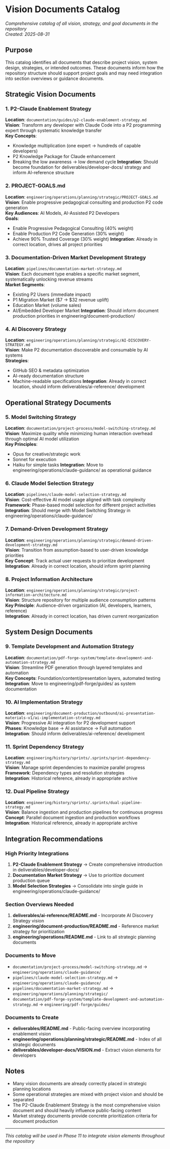 # Vision Documents Catalog

*Comprehensive catalog of all vision, strategy, and goal documents in the repository*  
*Created: 2025-08-31*

## Purpose

This catalog identifies all documents that describe project vision, system design, strategies, or intended outcomes. These documents inform how the repository structure should support project goals and may need integration into section overviews or guidance documents.

## Strategic Vision Documents

### 1. P2-Claude Enablement Strategy
**Location**: `documentation/guides/p2-claude-enablement-strategy.md`  
**Vision**: Transform any developer with Claude Code into a P2 programming expert through systematic knowledge transfer  
**Key Concepts**: 
- Knowledge multiplication (one expert → hundreds of capable developers)
- P2 Knowledge Package for Claude enhancement
- Breaking the low awareness → low demand cycle
**Integration**: Should become foundation for deliverables/developer-docs/ strategy and inform AI-reference structure

### 2. PROJECT-GOALS.md
**Location**: `engineering/operations/planning/strategic/PROJECT-GOALS.md`  
**Vision**: Enable progressive pedagogical consulting and production P2 code generation  
**Key Audiences**: AI Models, AI-Assisted P2 Developers  
**Goals**:
- Enable Progressive Pedagogical Consulting (40% weight)
- Enable Production P2 Code Generation (30% weight)
- Achieve 90% Trusted Coverage (30% weight)
**Integration**: Already in correct location, drives all project priorities

### 3. Documentation-Driven Market Development Strategy
**Location**: `pipelines/documentation-market-strategy.md`  
**Vision**: Each document type enables a specific market segment, systematically unlocking revenue streams  
**Market Segments**:
- Existing P2 Users (immediate impact)
- P1 Migration Market ($7 → $32 revenue uplift)
- Education Market (volume sales)
- AI/Embedded Developer Market
**Integration**: Should inform document production priorities in engineering/document-production/

### 4. AI Discovery Strategy
**Location**: `engineering/operations/planning/strategic/AI-DISCOVERY-STRATEGY.md`  
**Vision**: Make P2 documentation discoverable and consumable by AI systems  
**Strategies**:
- GitHub SEO & metadata optimization
- AI-ready documentation structure
- Machine-readable specifications
**Integration**: Already in correct location, should inform deliverables/ai-reference/ development

## Operational Strategy Documents

### 5. Model Switching Strategy
**Location**: `documentation/project-process/model-switching-strategy.md`  
**Vision**: Maximize quality while minimizing human interaction overhead through optimal AI model utilization  
**Key Principles**:
- Opus for creative/strategic work
- Sonnet for execution
- Haiku for simple tasks
**Integration**: Move to engineering/operations/claude-guidance/ as operational guidance

### 6. Claude Model Selection Strategy
**Location**: `pipelines/claude-model-selection-strategy.md`  
**Vision**: Cost-effective AI model usage aligned with task complexity  
**Framework**: Phase-based model selection for different project activities  
**Integration**: Should merge with Model Switching Strategy in engineering/operations/claude-guidance/

### 7. Demand-Driven Development Strategy
**Location**: `engineering/operations/planning/strategic/demand-driven-development-strategy.md`  
**Vision**: Transition from assumption-based to user-driven knowledge priorities  
**Key Concept**: Track actual user requests to prioritize development  
**Integration**: Already in correct location, should inform sprint planning

### 8. Project Information Architecture
**Location**: `engineering/operations/planning/strategic/project-information-architecture.md`  
**Vision**: Structure repository for multiple audience consumption patterns  
**Key Principle**: Audience-driven organization (AI, developers, learners, reference)  
**Integration**: Already in correct location, has driven current reorganization

## System Design Documents

### 9. Template Development and Automation Strategy
**Location**: `documentation/pdf-forge-system/template-development-and-automation-strategy.md`  
**Vision**: Streamline PDF generation through layered templates and automation  
**Key Concepts**: Foundation/content/presentation layers, automated testing  
**Integration**: Move to engineering/pdf-forge/guides/ as system documentation

### 10. AI Implementation Strategy
**Location**: `engineering/document-production/outbound/ai-presentation-materials-v1/ai-implementation-strategy.md`  
**Vision**: Progressive AI integration for P2 development support  
**Phases**: Knowledge base → AI assistance → Full automation  
**Integration**: Should inform deliverables/ai-reference/ development

### 11. Sprint Dependency Strategy
**Location**: `engineering/history/sprints/.sprints/sprint-dependency-strategy.md`  
**Vision**: Manage sprint dependencies to maximize parallel progress  
**Framework**: Dependency types and resolution strategies  
**Integration**: Historical reference, already in appropriate archive

### 12. Dual Pipeline Strategy
**Location**: `engineering/history/sprints/.sprints/dual-pipeline-strategy.md`  
**Vision**: Balance ingestion and production pipelines for continuous progress  
**Concept**: Parallel document ingestion and production workflows  
**Integration**: Historical reference, already in appropriate archive

## Integration Recommendations

### High Priority Integrations
1. **P2-Claude Enablement Strategy** → Create comprehensive introduction in deliverables/developer-docs/
2. **Documentation Market Strategy** → Use to prioritize document production queue
3. **Model Selection Strategies** → Consolidate into single guide in engineering/operations/claude-guidance/

### Section Overviews Needed
1. **deliverables/ai-reference/README.md** - Incorporate AI Discovery Strategy vision
2. **engineering/document-production/README.md** - Reference market strategy for prioritization
3. **engineering/operations/README.md** - Link to all strategic planning documents

### Documents to Move
- `documentation/project-process/model-switching-strategy.md` → `engineering/operations/claude-guidance/`
- `pipelines/claude-model-selection-strategy.md` → `engineering/operations/claude-guidance/`
- `pipelines/documentation-market-strategy.md` → `engineering/operations/planning/strategic/`
- `documentation/pdf-forge-system/template-development-and-automation-strategy.md` → `engineering/pdf-forge/guides/`

### Documents to Create
- **deliverables/README.md** - Public-facing overview incorporating enablement vision
- **engineering/operations/planning/strategic/README.md** - Index of all strategic documents
- **deliverables/developer-docs/VISION.md** - Extract vision elements for developers

## Notes

- Many vision documents are already correctly placed in strategic planning locations
- Some operational strategies are mixed with project vision and should be separated
- The P2-Claude Enablement Strategy is the most comprehensive vision document and should heavily influence public-facing content
- Market strategy documents provide concrete prioritization criteria for document production

---
*This catalog will be used in Phase 11 to integrate vision elements throughout the repository*